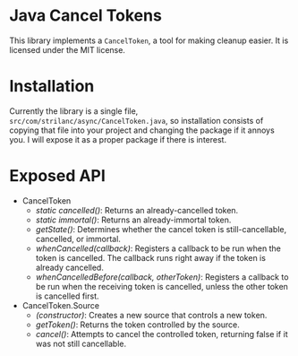 Java Cancel Tokens
==================

This library implements a `CancelToken`, a tool for making cleanup easier. It is licensed under the MIT license.

Installation
============

Currently the library is a single file, `src/com/strilanc/async/CancelToken.java`, so installation consists of copying that file into your project and changing the package if it annoys you. I will expose it as a proper package if there is interest.

Exposed API
===========

- CancelToken
  - *static cancelled()*: Returns an already-cancelled token.
  - *static immortal()*: Returns an already-immortal token.
  - *getState()*: Determines whether the cancel token is still-cancellable, cancelled, or immortal.
  - *whenCancelled(callback)*: Registers a callback to be run when the token is cancelled. The callback runs right away if the token is already cancelled.
  - *whenCancelledBefore(callback, otherToken)*: Registers a callback to be run when the receiving token is cancelled, unless the other token is cancelled first.
- CancelToken.Source
  - *(constructor)*: Creates a new source that controls a new token.
  - *getToken()*: Returns the token controlled by the source.
  - *cancel()*: Attempts to cancel the controlled token, returning false if it was not still cancellable.

